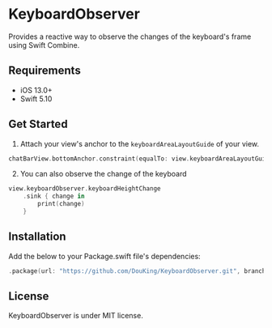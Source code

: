 # KeyboardObserver

Provides a reactive way to observe the changes of the keyboard's frame using Swift Combine.

## Requirements

- iOS 13.0+
- Swift 5.10

## Get Started

1. Attach your view's anchor to the `keyboardAreaLayoutGuide` of your view.

```swift
chatBarView.bottomAnchor.constraint(equalTo: view.keyboardAreaLayoutGuide.topAnchor)
```

2. You can also observe the change of the keyboard

```swift
view.keyboardObserver.keyboardHeightChange
    .sink { change in
        print(change)
    }
```

## Installation

Add the below to your Package.swift file's dependencies:

```swift
.package(url: "https://github.com/DouKing/KeyboardObserver.git", branch: "main")
```

## License

KeyboardObserver is under MIT license.
